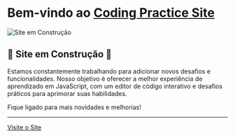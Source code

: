 # Bem-vindo ao [Coding Practice Site](https://coding-practice-site.vercel.app/)

![Site em Construção](./app.gif)

## 🚧 Site em Construção 🚧

Estamos constantemente trabalhando para adicionar novos desafios e funcionalidades. Nosso objetivo é oferecer a melhor experiência de aprendizado em JavaScript, com um editor de código interativo e desafios práticos para aprimorar suas habilidades.

Fique ligado para mais novidades e melhorias!

---
[Visite o Site](https://coding-practice-site.vercel.app/)
